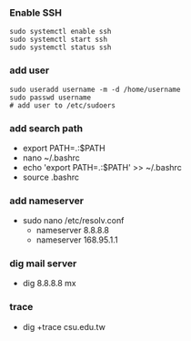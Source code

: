 ### Enable SSH
```
sudo systemctl enable ssh
sudo systemctl start ssh
sudo systemctl status ssh
```
### add user
```
sudo useradd username -m -d /home/username
sudo passwd username
# add user to /etc/sudoers
```
### add search path
* export PATH=.:$PATH
* nano ~/.bashrc
* echo 'export PATH=.:$PATH' >> ~/.bashrc
* source .bashrc
### add nameserver
* sudo nano /etc/resolv.conf
     * nameserver 8.8.8.8
     * nameserver 168.95.1.1
### dig mail server
* dig 8.8.8.8 mx
### trace
* dig +trace csu.edu.tw
